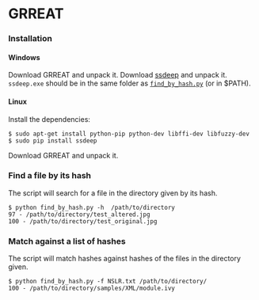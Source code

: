GRREAT
===

### Installation
#### Windows
Download GRREAT and unpack it.
Download [ssdeep](http://ssdeep.sourceforge.net/#download) and unpack it.
`ssdeep.exe` should be in the same folder as [`find_by_hash.py`](https://github.com/pchaigno/GRREAT/blob/master/GRREAT/find_by_hash.py) (or in $PATH).

#### Linux
Install the dependencies:
```
$ sudo apt-get install python-pip python-dev libffi-dev libfuzzy-dev
$ sudo pip install ssdeep
```
Download GRREAT and unpack it.

### Find a file by its hash
The script will search for a file in the directory given by its hash.
```
$ python find_by_hash.py -h  /path/to/directory
97 - /path/to/directory/test_altered.jpg
100 - /path/to/directory/test_original.jpg
```

### Match against a list of hashes
The script will match hashes against hashes of the files in the directory given.
```
$ python find_by_hash.py -f NSLR.txt /path/to/directory/
100 - /path/to/directory/samples/XML/module.ivy
```
